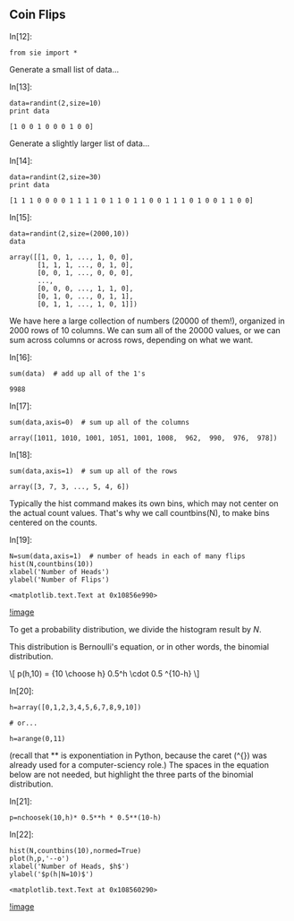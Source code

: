 
## Coin Flips

In[12]:

```
from sie import *
```

Generate a small list of data...

In[13]:

```
data=randint(2,size=10)
print data
```


    [1 0 0 1 0 0 0 1 0 0]


Generate a slightly larger list of data...

In[14]:

```
data=randint(2,size=30)
print data
```


    [1 1 1 0 0 0 0 1 1 1 1 0 1 1 0 1 1 0 0 1 1 1 0 1 0 0 1 1 0 0]


In[15]:

```
data=randint(2,size=(2000,10))
data
```




    array([[1, 0, 1, ..., 1, 0, 0],
           [1, 1, 1, ..., 0, 1, 0],
           [0, 0, 1, ..., 0, 0, 0],
           ..., 
           [0, 0, 0, ..., 1, 1, 0],
           [0, 1, 0, ..., 0, 1, 1],
           [0, 1, 1, ..., 1, 0, 1]])



We have here a large collection of numbers (20000 of them!), organized in 2000
rows of 10 columns.  We can sum all of the 20000 values, or we can sum across
columns or across rows, depending on what we want.

In[16]:

```
sum(data)  # add up all of the 1's
```




    9988



In[17]:

```
sum(data,axis=0)  # sum up all of the columns
```




    array([1011, 1010, 1001, 1051, 1001, 1008,  962,  990,  976,  978])



In[18]:

```
sum(data,axis=1)  # sum up all of the rows
```




    array([3, 7, 3, ..., 5, 4, 6])



Typically the hist command makes its own bins, which may not center on the
actual count values.  That's why we call countbins(N), to make bins centered on
the counts.

In[19]:

```
N=sum(data,axis=1)  # number of heads in each of many flips
hist(N,countbins(10))
xlabel('Number of Heads')
ylabel('Number of Flips')
```




    <matplotlib.text.Text at 0x10856e990>




[!image]()


To get a probability distribution, we divide the histogram result by $N$.

This distribution is Bernoulli's equation, or in other words, the binomial
distribution.

\\[
p(h,10) = {10 \choose h} 0.5^h \cdot 0.5 ^{10-h}
\\]

In[20]:

```
h=array([0,1,2,3,4,5,6,7,8,9,10])

# or...

h=arange(0,11)
```

(recall that ** is exponentiation in Python, because the caret (\^{}) was
already used for a computer-sciency role.)  The spaces in the equation below are
not needed, but highlight the three parts of the binomial distribution.

In[21]:

```
p=nchoosek(10,h)* 0.5**h * 0.5**(10-h)
```

In[22]:

```
hist(N,countbins(10),normed=True)
plot(h,p,'--o')
xlabel('Number of Heads, $h$')
ylabel('$p(h|N=10)$')
```




    <matplotlib.text.Text at 0x108560290>




[!image]()

